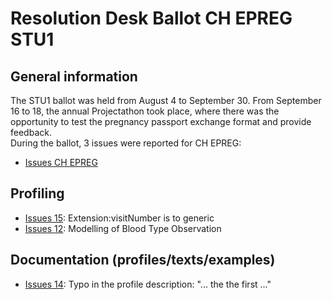 # Resolution Desk Ballot CH EPREG STU1

## General information
The STU1 ballot was held from August 4 to September 30. From September 16 to 18, 
the annual Projectathon took place, where there was the opportunity to test the 
pregnancy passport exchange format and provide feedback.   
During the ballot, 3 issues were reported for CH EPREG:
* [Issues CH EPREG](https://github.com/hl7ch/ch-epreg/issues?q=is%3Aissue%20state%3Aopen%20label%3A%22STU%201%20Ballot%22)

## Profiling
* [Issues 15](https://github.com/hl7ch/ch-epreg/issues/15): Extension:visitNumber is to generic
* [Issues 12](https://github.com/hl7ch/ch-epreg/issues/12): Modelling of Blood Type Observation

## Documentation (profiles/texts/examples)
* [Issues 14](https://github.com/hl7ch/ch-epreg/issues/14): Typo in the profile description: "... the the first ..."
